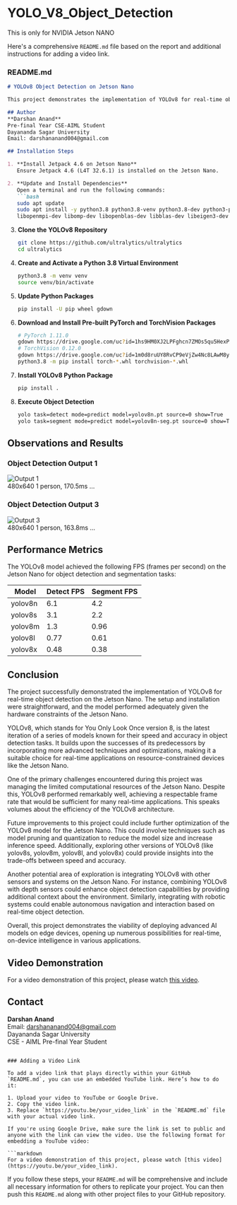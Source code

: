 # YOLO_V8_Object_Detection
This is only for NVIDIA Jetson NANO

Here's a comprehensive `README.md` file based on the report and additional instructions for adding a video link.

### README.md

```markdown
# YOLOv8 Object Detection on Jetson Nano

This project demonstrates the implementation of YOLOv8 for real-time object detection on the Jetson Nano.

## Author
**Darshan Anand**  
Pre-final Year CSE-AIML Student  
Dayananda Sagar University  
Email: darshananand004@gmail.com  

## Installation Steps

1. **Install Jetpack 4.6 on Jetson Nano**  
   Ensure Jetpack 4.6 (L4T 32.6.1) is installed on the Jetson Nano.

2. **Update and Install Dependencies**  
   Open a terminal and run the following commands:
   ```bash
   sudo apt update
   sudo apt install -y python3.8 python3.8-venv python3.8-dev python3-pip \
   libopenmpi-dev libomp-dev libopenblas-dev libblas-dev libeigen3-dev libcublas-dev
   ```

3. **Clone the YOLOv8 Repository**  
   ```bash
   git clone https://github.com/ultralytics/ultralytics
   cd ultralytics
   ```

4. **Create and Activate a Python 3.8 Virtual Environment**  
   ```bash
   python3.8 -m venv venv
   source venv/bin/activate
   ```

5. **Update Python Packages**  
   ```bash
   pip install -U pip wheel gdown
   ```

6. **Download and Install Pre-built PyTorch and TorchVision Packages**  
   ```bash
   # PyTorch 1.11.0
   gdown https://drive.google.com/uc?id=1hs9HM0XJ2LPFghcn7ZMOs5qu5HexPXwM
   # TorchVision 0.12.0
   gdown https://drive.google.com/uc?id=1m0d8ruUY8RvCP9eVjZw4Nc8LAwM8yuGV
   python3.8 -m pip install torch-*.whl torchvision-*.whl
   ```

7. **Install YOLOv8 Python Package**  
   ```bash
   pip install .
   ```

8. **Execute Object Detection**  
   ```bash
   yolo task=detect mode=predict model=yolov8n.pt source=0 show=True
   yolo task=segment mode=predict model=yolov8n-seg.pt source=0 show=True
   ```

## Observations and Results

### Object Detection Output 1
![Output 1](![image](https://github.com/DarshanAnand007/YOLO_V8_Object_Detection/assets/93935699/39266898-4351-448c-9e9a-7604062ec0bc)
)  
480x640 1 person, 170.5ms ...

### Object Detection Output 3
![Output 3](![image](https://github.com/DarshanAnand007/YOLO_V8_Object_Detection/assets/93935699/4bcbd9d8-94ad-4232-b3ac-e974689fd92e)
)  
480x640 1 person, 163.8ms ...


## Performance Metrics

The YOLOv8 model achieved the following FPS (frames per second) on the Jetson Nano for object detection and segmentation tasks:

| Model    | Detect FPS | Segment FPS |
|----------|------------|-------------|
| yolov8n  | 6.1        | 4.2         |
| yolov8s  | 3.1        | 2.2         |
| yolov8m  | 1.3        | 0.96        |
| yolov8l  | 0.77       | 0.61        |
| yolov8x  | 0.48       | 0.38        |

## Conclusion

The project successfully demonstrated the implementation of YOLOv8 for real-time object detection on the Jetson Nano. The setup and installation were straightforward, and the model performed adequately given the hardware constraints of the Jetson Nano.

YOLOv8, which stands for You Only Look Once version 8, is the latest iteration of a series of models known for their speed and accuracy in object detection tasks. It builds upon the successes of its predecessors by incorporating more advanced techniques and optimizations, making it a suitable choice for real-time applications on resource-constrained devices like the Jetson Nano.

One of the primary challenges encountered during this project was managing the limited computational resources of the Jetson Nano. Despite this, YOLOv8 performed remarkably well, achieving a respectable frame rate that would be sufficient for many real-time applications. This speaks volumes about the efficiency of the YOLOv8 architecture.

Future improvements to this project could include further optimization of the YOLOv8 model for the Jetson Nano. This could involve techniques such as model pruning and quantization to reduce the model size and increase inference speed. Additionally, exploring other versions of YOLOv8 (like yolov8s, yolov8m, yolov8l, and yolov8x) could provide insights into the trade-offs between speed and accuracy.

Another potential area of exploration is integrating YOLOv8 with other sensors and systems on the Jetson Nano. For instance, combining YOLOv8 with depth sensors could enhance object detection capabilities by providing additional context about the environment. Similarly, integrating with robotic systems could enable autonomous navigation and interaction based on real-time object detection.

Overall, this project demonstrates the viability of deploying advanced AI models on edge devices, opening up numerous possibilities for real-time, on-device intelligence in various applications.

## Video Demonstration

For a video demonstration of this project, please watch [this video]([https://youtu.be/your_video_link](https://youtu.be/2_9wImj44zA?si=N0CQRErOPktQnanH)).

## Contact

**Darshan Anand**  
Email: darshananand004@gmail.com  
Dayananda Sagar University  
CSE - AIML Pre-final Year Student
```

### Adding a Video Link

To add a video link that plays directly within your GitHub `README.md`, you can use an embedded YouTube link. Here’s how to do it:

1. Upload your video to YouTube or Google Drive.
2. Copy the video link.
3. Replace `https://youtu.be/your_video_link` in the `README.md` file with your actual video link.

If you're using Google Drive, make sure the link is set to public and anyone with the link can view the video. Use the following format for embedding a YouTube video:

```markdown
For a video demonstration of this project, please watch [this video](https://youtu.be/your_video_link).
```

If you follow these steps, your `README.md` will be comprehensive and include all necessary information for others to replicate your project. You can then push this `README.md` along with other project files to your GitHub repository.
